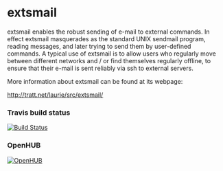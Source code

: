 # extsmail

extsmail enables the robust sending of e-mail to external commands. In effect
extsmail masquerades as the standard UNIX sendmail program, reading messages,
and later trying to send them by user-defined commands. A typical use of extsmail
is to allow users who regularly move between different networks and / or find
themselves regularly offline, to ensure that their e-mail is sent reliably via
ssh to external servers.

More information about extsmail can be found at its webpage:

  http://tratt.net/laurie/src/extsmail/

### Travis build status
[![Build Status](https://travis-ci.org/oliv3/extsmail.png)](https://travis-ci.org/oliv3/extsmail)

### OpenHUB
[![OpenHUB](https://www.openhub.net/p/extsmail/widgets/project_thin_badge.gif)](https://www.openhub.net/p/extsmail)

